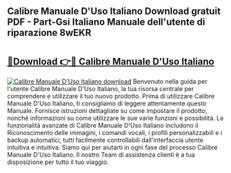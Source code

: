 ## Calibre Manuale D'Uso Italiano Download gratuit PDF - Part-Gsi Italiano Manuale dell'utente di riparazione 8wEKR

# <h2><a href="http://dfd7dvk.blite.top/?on=Calibre+Manuale+D%27Uso+Italiano">🔗Download 👉🔴 Calibre Manuale D'Uso Italiano</a></h2>

[![Calibre Manuale D'Uso Italiano download](https://i.imgur.com/lujVjoI.png)](http://dfd7dvk.blite.top/?on=Calibre+Manuale+D%27Uso+Italiano)
Benvenuto nella guida per l'utente Calibre Manuale D'Uso Italiano, la tua risorsa centrale per comprendere e utilizzare il tuo nuovo prodotto. Prima di utilizzare Calibre Manuale D'Uso Italiano, ti consigliamo di leggere attentamente questo Manuale. Fornisce istruzioni dettagliate su come impostare il prodotto, nonché informazioni su come utilizzare le sue varie funzioni e possibilità. Le funzionalità avanzate di Calibre Manuale D'Uso Italiano includono il Riconoscimento delle immagini, i comandi vocali, i profili personalizzabili e i backup automatici, tutti facilmente controllabili dall'interfaccia utente intuitiva e intuitiva. Siamo qui per aiutarti in ogni fase del processo Calibre Manuale D'Uso Italiano. Il nostro Team di assistenza clienti è a tua disposizione per tutto il tuo viaggio.

